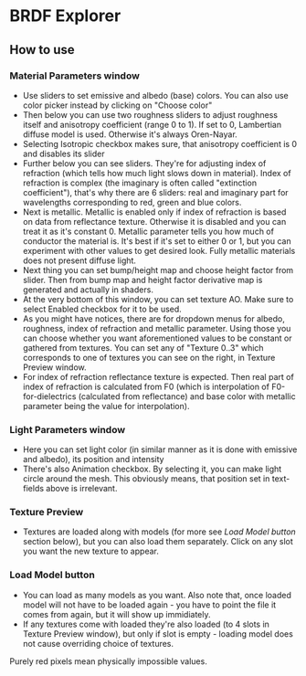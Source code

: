# BRDF Explorer

## How to use

### Material Parameters window
* Use sliders to set emissive and albedo (base) colors. You can also use color picker instead by clicking on "Choose color"
* Then below you can use two roughness sliders to adjust roughness itself and anisotropy coefficient (range 0 to 1). If set to 0, Lambertian diffuse model is used. Otherwise it's always Oren-Nayar.
* Selecting Isotropic checkbox makes sure, that anisotropy coefficient is 0 and disables its slider
* Further below you can see sliders. They're for adjusting index of refraction (which tells how much light slows down in material).
Index of refraction is complex (the imaginary is often called "extinction coefficient"), that's why there are 6 sliders: real and imaginary 
part for wavelengths corresponding to red, green and blue colors.
* Next is metallic. Metallic is enabled only if index of refraction is based on data from reflectance texture. Otherwise it is disabled and you can treat it as it's constant 0.
Metallic parameter tells you how much of conductor the material is. It's best if it's set to either 0 or 1, but you can experiment with other values to get desired look.
Fully metallic materials does not present diffuse light.
* Next thing you can set bump/height map and choose height factor from slider. Then from bump map and height factor derivative map is generated and actually in shaders.
* At the very bottom of this window, you can set texture AO. Make sure to select Enabled checkbox for it to be used.
* As you might have notices, there are for dropdown menus for albedo, roughness, index of refraction and metallic parameter.
Using those you can choose whether you want aforementioned values to be constant or gathered from textures. You can set any of "Texture 0..3" which corresponds to one of textures you can see on the right, in Texture Preview window.
* For index of refraction reflectance texture is expected. Then real part of index of refraction is calculated from F0 (which is interpolation of F0-for-dielectrics (calculated from reflectance) and base color with metallic parameter being the value for interpolation).

### Light Parameters window
* Here you can set light color (in similar manner as it is done with emissive and albedo), its position and intensity
* There's also Animation checkbox. By selecting it, you can make light circle around the mesh. This obviously means, that position set in text-fields above is irrelevant.

### Texture Preview
* Textures are loaded along with models (for more see *Load Model button* section below), but you can also load them separately. Click on any slot you want the new texture to appear.

### Load Model button
* You can load as many models as you want. Also note that, once loaded model will not have to be loaded again - you have to point the file it comes from again, but it will show up immidiately.
* If any textures come with loaded they're also loaded (to 4 slots in Texture Preview window), but only if slot is empty - loading model does not cause overriding choice of textures.

Purely red pixels mean physically impossible values.
